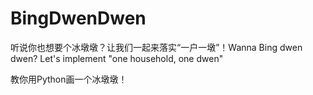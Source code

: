 # BingDwenDwen
听说你也想要个冰墩墩？让我们一起来落实“一户一墩”！Wanna Bing dwen dwen? Let's implement "one household, one dwen"

教你用Python画一个冰墩墩！
